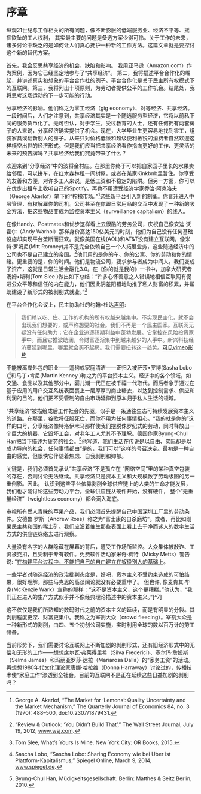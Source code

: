 # 序章

纵观21世纪与工作相关的所有问题，像不断膨胀的低端服务业、经济不平等、摇摇欲坠的工人权利， 其实最主要的问题是备选方案少得可怜。关于工作的未来，诸多讨论中缺乏的是如何让人们真心拥护一种新的工作方法。这篇文章就是要探讨这个新的替代方案。

首先，我会反思共享经济的机会、缺陷和影响。 我用亚马逊（Amazon.com）作为案例，因为它已经坚定地参与了“共享经济”。 第二，我将描述平台合作化的崛起，并讲述真实和想象的平台合作社的例子。平台合作化是关于民主所有权模式下的互联网。第三，我将列出十项原则，为劳动者提供公平的工作机会。结尾处，我将思考这场运动的下一步可能的行动。

分享经济的影响。他们称之为零工经济（gig economy）、对等经济、共享经济。一段时间后，人们才注意到，共享经济其实是一个随选服务型经济，它将以前私下间的服务货币化了。无可否认，对于学生，受过教育的人士，还有任何拥有两套房子的人来说，分享经济确实提供了机会。现在，大学毕业生更容易地找到零工，组装家具或翻新别人的房子。从来只对价格低廉和超级便利敏锐的消费者自然欢迎这样横空出世的经济形式。但是我们应当把共享经济看作指向更好的工作、更灵活的未来的预告牌吗？共享经济给我们究竟带来了什么？

欢迎来到“分享经济”中的波将金村庄。在那里你终于可以把自家园子里长的水果卖给邻居，可以拼车，在红木森林租一间树屋，或者在某家Kinkbnb里暂住。你享受的友善和方便，对许多工人来说，是低工资和不稳定的陷阱。但另一方面，你可以在优步出租车上收听自己的Spotify。再也不用遭受经济学家乔治·阿克洛夫（George Akerlof）笔下的“柠檬市场。”[^1]这些新平台引入新的制衡。你晋升进入中层管理，有权解雇你的司机。公司甚至在你跟日常用品的交互中发现了一种新的吸金方法，把这些物品变成为监控资本主义（surveillance capitalism）的线人。

在像Handy、Postmates和优步这样看上去很酷的劳务公司，庆祝自己像安迪·沃霍尔（Andy Warhol）那样身价高达150亿美元的时刻，他们为自己没有任何基础设施却实现平台垄断而狂欢。就像美国在线\(AOL\)和AT&T没有建立互联网，像米特·罗姆尼\(Mitt Romney\)并不是完全依赖自己一个人拓展业务，这些随选经济中的公司也不是自己建立的帝国。[^2]他们用的是你的车、你的公寓、你的劳动和你的情绪。更重要的是，你的时间。他们是物流公司，要求参与者成为中间人。我们变成了资产，这就是日常生活金融化3.0。在《你的就是我的》一书中，加拿大研究者汤姆•斯利\(Tom Slee \)做出如下总结：“许多心怀善意之人错误地相信互联网有促进公众平等和信任的内在能力，他们因此阴差阳错地助推了私人财富的积累，并帮助建设了新形式的被剥削式就业。”[^3]

在平台合作化会议上，民主协助社的约翰•杜达[声明](http://Platformcoop.net):

> 我们赖以吃、住、工作的机构的所有权越来越集中。不实现民主化，就不会出现我们想要的，或声称想要的社会。我们不再是一个民主国家。互联网无疑没有任何助力；它在企业追逐短期利益中蓬勃发展。它掌控在风险投资家手中。而且它推波助澜，令财富逐渐集中到越来越少的人手中。新兴科技经济蔓延到哪里，哪里就会买不起房。我们需要扭转这一趋势。[可见vimeo影片](http://vimeo.com/149401422)

不能被离岸外包的职业——遛狗或家庭清洁——正归入被萨莎•罗博\(Sasha Lobo \)[^4]和马丁•肯尼\(Martin Kenney \)称之为的平台资本主义。经济中的各个领域，如交通、食品以及其他部分中，婴儿潮一代正在被千禧一代取代。而后者急于通过在基于应用的用户交互系统表面裹上一层厚厚的商业糖衣，以达到控制需求、供应和利润的目的。他们把不受管制的自由市场延伸到原本归于私人生活的领域。

“共享经济”被描绘成后工作社会的先驱，似乎是一条通往生态可持续发展资本主义的道路。在那里，谷歌将征服死亡，而你不用为任何事情担心。“我的就是你的”这样的口号，分享经济像特洛伊木马那样使我们摆脱侏罗纪式的劳动，同时释放出一个巨大的机器，它毁坏工会，对老年工人尤其不予理睬。德国作家Byung-Chul Han把当下描述为疲劳的社会。[^5]他写道，我们生活在传说是以自由、实际却是以成功导向的社会，任何事情都由“是的，我们可以”这样的号召决定。最初是一种自由的感觉，但很快它伴随着焦虑、自我剥削和抑郁。

关键是，我们必须首先承认“共享经济”不是孤立在 “网络空间”里的某种真空包装的存在，否则讨论无法继续。共享经济只是资本主义和大规模数字劳动版图的另一重倒影。因此， 认识到这些平台依靠剥削全球供应链上的人类的生命才能发展，我们也才能讨论这些劳动力平台。全球供应链从硬件开始，没有硬件， 整个“无重量经济”（weightless economy）都会沉入海底。

审视所有受人青睐的苹果产品，我们必须首先提醒自己中国深圳工厂里的劳动条件。安德鲁·罗斯（Andrew Ross）称之为“富士康的自杀磨坊”。或者，再比如刚果民主共和国的稀土矿。我们应沿着催生那些表面上看上去干净而迷人的数字生活方式的供应链脉络去进行观察。

大量没有名字的人群隐藏在屏幕的背后，遭受工作场所监控。大众集体被敲诈、工资被克扣，且受制于专有软件。免费软件活动家米奇·梅特（Micky Metts）警告说: “[在构建平台过程中，不能把自己的自由建立在奴役别人的基础上](http://Livestream.com/internetsociety/platformcoop/videos/105663835.)。

一些学者对随选经济的政治批判态度是，好吧，资本主义不受约束造成的可怕结果，很好理解。那些马克思的高谈阔论就没有必要重申了。 但也许, 像麦肯其·华克\(McKenzie Wark）宣称的那样：“这不是资本主义，这个更糟糕。”他认为，“我们正在进入的生产方式似乎并不像经典理论描述中的资本主义。”[^7]

这不仅仅是我们所熟知的数码时代之前的资本主义的延续，而是有明显的分裂。其剥削程度更深、财富更集中。我称之为宰割大众（crowd fleecing）。宰割大众是一种新形式的剥削，由四、五个初创公司实施，实时利用全球的数以百万计的劳工储备。

当前形势下，我们需要讨论互联网上不断加剧的剥削形式，还有旧经济形式中的无偿和无形的工作——想想席尔瓦·弗莱得里希（Silva Frederici）、塞尔玛·詹姆斯（Selma James）和玛丽亚罗莎·达拉（Mariarosa Dalla）的“家务工资”的活动。再想想1980年代文化理论家唐娜·哈拉维（Donna Harraway）讨论过的，传播技术使“家庭工作”渗透到全社会。目前的互联网不是正在延续这些日益加剧的剥削吗？

[^1]: George A. Akerlof, “The Market for ‘Lemons’: Quality Uncertainty and the Market Mechanism,” The Quarterly Journal of Economics 84, no. 3 \(1970\): 488–500, doi:10.2307/1879431.

[^2]: “Review & Outlook: ‘You Didn’t Build That’,” The Wall Street Journal, July 19, 2012, www.wsj.com.

[^3]: Tom Slee, What’s Yours Is Mine. New York City: OR Books, 2015.

[^4]: Sascha Lobo, “Sascha Lobo: Sharing Economy wie bei Uber ist Plattform-Kapitalismus,” Spiegel Online, March 9, 2014, www.spiegel.de.

[^5]: Byung-Chul Han, Müdigkeitsgesellschaft. Berlin: Matthes & Seitz Berlin, 2010.

[^6]: McKenzie Wark, “Digital Labor and the Anthropocene,”DIS Magazine, accessed November 24, 2015, dismagazine.com.

